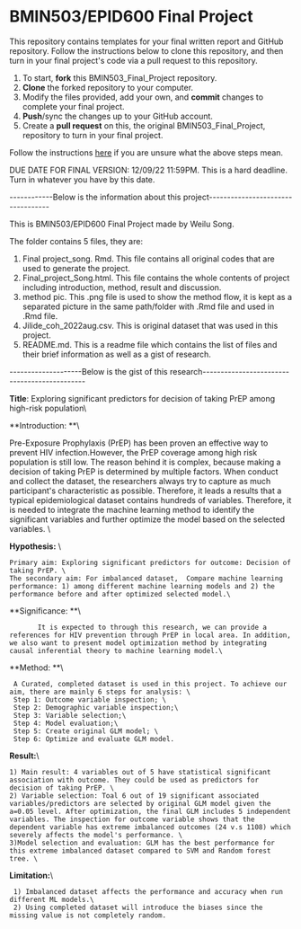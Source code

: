 # BMIN503/EPID600 Final Project

This repository contains templates for your final written report and GitHub repository. Follow the instructions below to clone this repository, and then turn in your final project's code via a pull request to this repository.


1. To start, **fork** this BMIN503_Final_Project repository.
1. **Clone** the forked repository to your computer.
1. Modify the files provided, add your own, and **commit** changes to complete your final project.
1. **Push**/sync the changes up to your GitHub account.
1. Create a **pull request** on this, the original BMIN503_Final_Project, repository to turn in your final project.


Follow the instructions [here][forking] if you are unsure what the above steps mean.

DUE DATE FOR FINAL VERSION: 12/09/22 11:59PM. This is a hard deadline. Turn in whatever you have by this date.


<!-- Links -->
[forking]: https://guides.github.com/activities/forking/

------------Below is the information about this project----------------------------------

This is BMIN503/EPID600 Final Project made by Weilu Song.

The folder contains 5 files, they are:
1) Final project_song. Rmd. This file contains all original codes that are used to generate the project.
2) Final_project_Song.html. This file contains the whole contents of project including introduction, method, result and discussion. 
3) method pic. This .png file is used to show the method flow, it is kept as a separated picture in the same path/folder with .Rmd file and used in .Rmd file. 
4) Jilide_coh_2022aug.csv. This is original dataset that was used in this project.
5) README.md. This is a readme file which contains the list of files and their brief information as well as a gist of research. 

--------------------Below is the gist of this research--------------------------------------------- 

**Title**: Exploring significant predictors for decision of taking PrEP among high-risk population\

**Introduction: **\

Pre-Exposure Prophylaxis (PrEP) has been proven an effective way to prevent HIV infection.However, the PrEP coverage among high risk population is still low. The reason behind it is complex, because making a decision of taking PrEP is determined by multiple factors. When conduct and collect the dataset, the researchers always try to capture as much participant's characteristic as possible. Therefore, it leads a results that a typical epidemiological dataset contains hundreds of variables. Therefore, it is needed to integrate the machine learning method to identify the significant variables and further optimize the model based on the selected variables. \

**Hypothesis:** \

	Primary aim: Exploring significant predictors for outcome: Decision of taking PrEP. \
	The secondary aim: For imbalanced dataset,  Compare machine learning performance: 1) among different machine learning models and 2) the performance before and after optimized selected model.\

**Significance: **\

           It is expected to through this research, we can provide a references for HIV prevention through PrEP in local area. In addition, we also want to present model optimization method by integrating causal inferential theory to machine learning model.\
           

**Method: **\

     A Curated, completed dataset is used in this project. To achieve our aim, there are mainly 6 steps for analysis: \
     Step 1: Outcome variable inspection; \
     Step 2: Demographic variable inspection;\
     Step 3: Variable selection;\
     Step 4: Model evaluation;\
     Step 5: Create original GLM model; \
     Step 6: Optimize and evaluate GLM model. 
     
**Result:**\
 
    1) Main result: 4 variables out of 5 have statistical significant association with outcome. They could be used as predictors for decision of taking PrEP. \
    2) Variable selection: Toal 6 out of 19 significant associated variables/predictors are selected by original GLM model given the a=0.05 level. After optimization, the final GLM includes 5 independent variables. The inspection for outcome variable shows that the dependent variable has extreme imbalanced outcomes (24 v.s 1108) which severely affects the model's performance. \
    3)Model selection and evaluation: GLM has the best performance for this extreme imbalanced dataset compared to SVM and Random forest tree. \

**Limitation:**\
 
     1) Imbalanced dataset affects the performance and accuracy when run different ML models.\
     2) Using completed dataset will introduce the biases since the missing value is not completely random. 
                  
                  